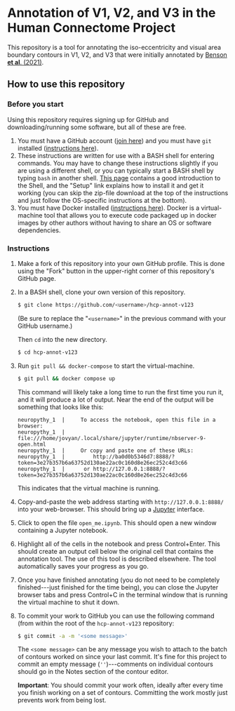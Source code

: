 # Annotation of V1, V2, and V3 in the Human Connectome Project

This repository is a tool for annotating the iso-eccentricity and visual area boundary contours in V1, V2, and V3 that were initially annotated by [Benson **et al**. (2021)](https://doi.org/10.1101/2020.12.30.424856).

## How to use this repository

### Before you start

Using this repository requires signing up for GitHub and downloading/running some software, but all of these are free.

1. You must have a GitHub account ([join here](https://github.com/join)) and you must have `git` installed ([instructions here](https://git-scm.com/book/en/v2/Getting-Started-Installing-Git)).
2. These instructions are written for use with a BASH shell for entering commands. You may have to change these instructions slightly if you are using a different shell, or you can typically start a BASH shell by typing `bash` in another shell. [This page](https://swcarpentry.github.io/shell-novice/) contains a good introduction to the Shell, and the "Setup" link explains how to install it and get it working (you can skip the zip-file download at the top of the instructions and just follow the OS-specific instructions at the bottom).
3. You must have Docker installed ([instructions here](https://docs.docker.com/get-docker/)). Docker is a virtual-machine tool that allows you to execute code packaged up in docker images by other authors without having to share an OS or software dependencies.

### Instructions

1. Make a fork of this repository into your own GitHub profile. This is done using the "Fork" button in the upper-right corner of this repository's GitHub page.
2. In a BASH shell, clone your own version of this repository.

   ```bash
   $ git clone https://github.com/<username>/hcp-annot-v123
   ```
   
   (Be sure to replace the "`<username>`" in the previous command with your GitHub username.)
   
   Then `cd` into the new directory.
   
   ```bash
   $ cd hcp-annot-v123
   ```
3. Run `git pull && docker-compose` to start the virtual-machine.

   ```bash
   $ git pull && docker compose up
   ```
   
   This command will likely take a long time to run the first time you run it, and it will produce a lot of output. Near the end of the output will be something that looks like this:
   
   ```
   neuropythy_1  |     To access the notebook, open this file in a browser:
   neuropythy_1  |         file:///home/jovyan/.local/share/jupyter/runtime/nbserver-9-open.html
   neuropythy_1  |     Or copy and paste one of these URLs:
   neuropythy_1  |         http://ba0d0b5346d7:8888/?token=3e27b357b6a63752d130ae22ac0c160d8e26ec252c4d3c66
   neuropythy_1  |      or http://127.0.0.1:8888/?token=3e27b357b6a63752d130ae22ac0c160d8e26ec252c4d3c66
   ```
   
   This indicates that the virtual machine is running.
4. Copy-and-paste the web address starting with `http://127.0.0.1:8888/` into your web-browser. This should bring up a [Jupyter](https://jupyter.org/) interface.
5. Click to open the file `open_me.ipynb`. This should open a new window containing a Jupyter notebook.
6. Highlight all of the cells in the notebook and press Control+Enter. This should create an output cell below the original cell that contains the annotation tool. The use of this tool is described elsewhere. The tool automatically saves your progress as you go.
7. Once you have finished annotating (you do not need to be completely finished---just finished for the time being), you can close the Jupyter browser tabs and press Control+C in the terminal window that is running the virtual machine to shut it down.
8. To commit your work to GitHub you can use the following command (from within the root of the `hcp-annot-v123` repository:

   ```bash
   $ git commit -a -m '<some message>'
   ```
   
   The `<some message>` can be any message you wish to attach to the batch of contours worked on since your last commit. It's fine for this project to commit an empty message (`''`)---comments on individual contours should go in the Notes section of the contour editor.
   
   **Important**: You should commit your work often, ideally after every time you finish working on a set of contours. Committing the work mostly just prevents work from being lost.
